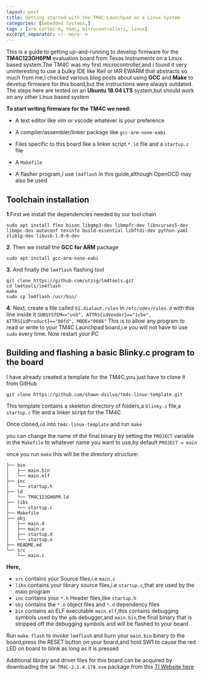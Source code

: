 ```yaml
---
layout: post
title: Getting started with the TM4C Launchpad on a Linux System
categories: [Embedded Systems,]
tags : [arm cortex-m, tm4c, microcontrollers, linux]
excerpt_separator: <!--more-->
---
```




This is a guide to getting up-and-running to develop firmware for the **TM4C123GH6PM** evaluation board from Texas Instruments on a Linux based system.The TM4C was my first microcontroller,and i found it very uninteresting to use a bulky IDE like Keil or IAR EWARM that abstracts so much from me,I checked various blog posts about using **GCC** and **Make** to develop firmware for this board,but the instructions were always outdated.
The steps here are tested on an **Ubuntu 18.04 LTS** system,but should work on any other Linux based system


<!--more-->



**To start writing firmware for the TM4C we need:**

- A text editor like vim or vscode whatever is your preference

- A compiler/assembler/linker package like `gcc-arm-none-eabi`

- Files specific to this board like a linker script `*.ld` file and a `startup.c` file

- A `Makefile`

- A flasher program,I use `lm4flash` in this guide,although OpenOCD may also be used



## Toolchain installation



  **1**.First we install the dependencies needed by our tool chain
```shell
sudo apt install flex bison libgmp3-dev libmpfr-dev libncurses5-dev libmpc-dev autoconf texinfo build-essential libftdi-dev python-yaml zlib1g-dev libusb-1.0-0-dev
```
 **2**. Then we install the **GCC for ARM** package


``` shell
sudo apt install gcc-arm-none-eabi
```

**3**. And finally the `lm4flash` flashing tool


```shell
git clone https://github.com/utzig/lm4tools.git
cd lm4tools/lm4flash
make
sudo cp lm4flash /usr/bin/
```
 **4**. Next, create a file called `61.dialout.rules` in `/etc/udev/rules.d`
    with this line inside it `SUBSYSTEM=="usb", ATTRS{idVendor}=="1cbe",
    ATTRS{idProduct}=="00fd", MODE="0666"`  This is to allow any program to read or write to your TM4C 		  Launchpad board,i.e you will not have
    to use `sudo` every time.
    Now restart your PC

## Building and flashing a basic Blinky.c program to the board

I have already created a template for the TM4C,you just have to clone it from GitHub

```shell
git clone https://github.com/shawn-dsilva/tm4c-linux-template.git
```
This template contains a skeleton directory of folders,a `blinky.c` file,a `startup.c` file and a linker script for the TM4C

Once cloned,`cd` into `tm4c-linux-template` and run `make`

you can change the name of the final binary by setting the `PROJECT` variable in the `Makefile` to whatever name you want to use,by default `PROJECT = main`

once you run `make` this will be the directory structure:

```shell
├── bin
│   ├── main.bin
│   └── main.elf
├── inc
│   └── startup.h
├── ld
│   └── TM4C123GH6PM.ld
├── libs
│   └── startup.c
├── Makefile
├── obj
│   ├── main.d
│   ├── main.o
│   ├── startup.d
│   └── startup.o
├── README.md
└── src
    └── main.c
```
**Here,**
 - `src` contains your Source files,i.e `main.c`
- `libs` contains your library source files,i.e `startup.c`,that are used by the main program
 - `inc` contains your `*.h` Header files,like `startup.h`
 - `obj` contains the `*.o` object files and `*.d` dependency files
 - `bin` contains an ELF executable `main.elf`,this contains debugging symbols used by  the `gdb` debugger,and `main.bin`,the final binary that is stripped off the debugging symbols and will be flashed to your board


Run `make flash` to invoke `lm4flash` and burn your `main.bin` binary to the board,press the RESET button on your board,and hold SW1 to cause the red LED on board to blink as long as it is pressed

Additional library and driver files for this board can be acquired by downloading the `SW-TM4C-2.1.4.178.exe` package from this
[TI Website here](http://software-dl.ti.com/tiva-c/SW-TM4C/latest/index_FDS.html)
